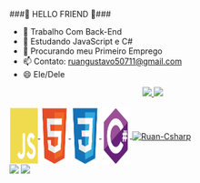 ###👋 HELLO FRIEND 👋###

- 🔭 Trabalho Com Back-End
- 🌱 Estudando JavaScript e C#
- 👯 Procurando meu Primeiro Emprego
- 📫 Contato: ruangustavo50711@gmail.com
- 😄 Ele/Dele

<div align="center">
  <a href="https://github.com/IR3TR0I">
  <img height="180em" src="https://github-readme-stats.vercel.app/api?username=IR3TR0I&show_icons=true&theme=midnight-purple&include_all_commits=true&count_private=true"/>
  <img height="180em" src="https://github-readme-stats.vercel.app/api/top-langs/?username=IR3TR0I&layout=compact&langs_count=7&theme=midnight-purple"/>
</div>
  
  <div style="display: inline_block"><br>
  <img align="center" alt="Ruan-Js" height="100" width="50" src="https://raw.githubusercontent.com/devicons/devicon/master/icons/javascript/javascript-plain.svg">
  <img align="center" alt="Ruan-HTML" height="100" width="50" src="https://raw.githubusercontent.com/devicons/devicon/master/icons/html5/html5-original.svg">
  <img align="center" alt="Ruan-CSS" height="100" width="50" src="https://raw.githubusercontent.com/devicons/devicon/master/icons/css3/css3-original.svg">
  <img align="center" alt="Ruan-Csharp" height="100" width="50" src="https://raw.githubusercontent.com/devicons/devicon/master/icons/csharp/csharp-original.svg">
  <img align="center" alt="Ruan-Csharp" height="100" width="50" src="https://cdn.jsdelivr.net/gh/devicons/devicon/icons/microsoftsqlserver/microsoftsqlserver-plain.svg" />
</div>
  
  <div> 
  <a href = "mailto:ruangustavo50711@gmail.com"><img src="https://img.shields.io/badge/-Gmail-%23333?style=for-the-badge&logo=gmail&logoColor=white" target="_blank"></a>
  <a href="https://www.linkedin.com/in/ruan-gustavo-9b32201b6/" target="_blank"><img src="https://img.shields.io/badge/-LinkedIn-%230077B5?style=for-the-badge&logo=linkedin&logoColor=white" target="_blank"></a> 
  </div>

